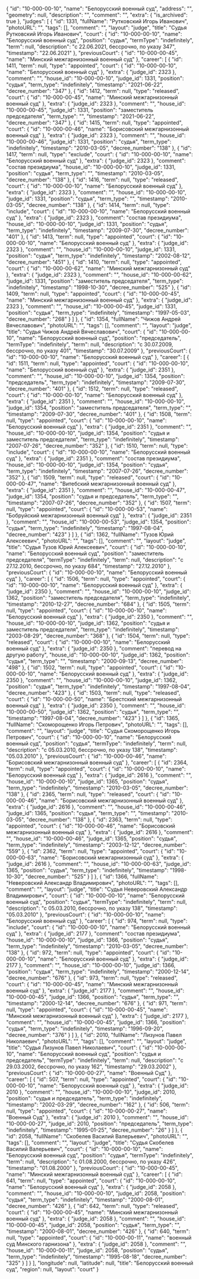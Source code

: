 {
    "id": "10-000-00-10",
    "name": "Белорусский военный суд",
    "address": "",
    "geometry": null,
    "description": "",
    "comment": "",
    "extra": {
        "is_archived": true
    },
    "judges": [
        {
            "id": 1331,
            "fullName": "Рутковский Игорь Иванович",
            "photoURL": "",
            "tags": [],
            "comment": "",
            "layout": "judge",
            "title": "Судья Рутковский Игорь Иванович",
            "court": {
                "id": "10-000-00-10",
                "name": "Белорусский военный суд",
                "position": "судья",
                "termType": "indefinitely",
                "term": null,
                "description": "c 22.06.2021, бессрочно, по указу 347",
                "timestamp": "22.06.2021"
            },
            "previousCourt": {
                "id": "10-000-00-45",
                "name": "Минский межгарнизонный военный суд"
            },
            "career": [
                {
                    "id": 1411,
                    "term": null,
                    "type": "appointed",
                    "court": {
                        "id": "10-000-00-10",
                        "name": "Белорусский военный суд"
                    },
                    "extra": {
                        "judge_id": 2323
                    },
                    "comment": "",
                    "house_id": "10-000-00-10",
                    "judge_id": 1331,
                    "position": "судья",
                    "term_type": "indefinitely",
                    "timestamp": "2021-06-22",
                    "decree_number": "347"
                },
                {
                    "id": 1412,
                    "term": null,
                    "type": "released",
                    "court": {
                        "id": "10-000-00-45",
                        "name": "Минский межгарнизонный военный суд"
                    },
                    "extra": {
                        "judge_id": 2323
                    },
                    "comment": "",
                    "house_id": "10-000-00-45",
                    "judge_id": 1331,
                    "position": "заместитель председателя",
                    "term_type": "",
                    "timestamp": "2021-06-22",
                    "decree_number": "347"
                },
                {
                    "id": 1415,
                    "term": null,
                    "type": "appointed",
                    "court": {
                        "id": "10-000-00-46",
                        "name": "Борисовский межгарнизонный военный суд"
                    },
                    "extra": {
                        "judge_id": 2323
                    },
                    "comment": "",
                    "house_id": "10-000-00-46",
                    "judge_id": 1331,
                    "position": "судья",
                    "term_type": "indefinitely",
                    "timestamp": "2010-03-05",
                    "decree_number": "138"
                },
                {
                    "id": 1417,
                    "term": null,
                    "type": "exclude",
                    "court": {
                        "id": "10-000-00-10",
                        "name": "Белорусский военный суд"
                    },
                    "extra": {
                        "judge_id": 2323
                    },
                    "comment": "состав президиума",
                    "house_id": "10-000-00-10",
                    "judge_id": 1331,
                    "position": "судья",
                    "term_type": "",
                    "timestamp": "2010-03-05",
                    "decree_number": "138"
                },
                {
                    "id": 1416,
                    "term": null,
                    "type": "released",
                    "court": {
                        "id": "10-000-00-10",
                        "name": "Белорусский военный суд"
                    },
                    "extra": {
                        "judge_id": 2323
                    },
                    "comment": "",
                    "house_id": "10-000-00-10",
                    "judge_id": 1331,
                    "position": "судья",
                    "term_type": "",
                    "timestamp": "2010-03-05",
                    "decree_number": "138"
                },
                {
                    "id": 1414,
                    "term": null,
                    "type": "include",
                    "court": {
                        "id": "10-000-00-10",
                        "name": "Белорусский военный суд"
                    },
                    "extra": {
                        "judge_id": 2323
                    },
                    "comment": "состав президиума",
                    "house_id": "10-000-00-10",
                    "judge_id": 1331,
                    "position": "судья",
                    "term_type": "indefinitely",
                    "timestamp": "2009-07-30",
                    "decree_number": "401"
                },
                {
                    "id": 1413,
                    "term": null,
                    "type": "appointed",
                    "court": {
                        "id": "10-000-00-10",
                        "name": "Белорусский военный суд"
                    },
                    "extra": {
                        "judge_id": 2323
                    },
                    "comment": "",
                    "house_id": "10-000-00-10",
                    "judge_id": 1331,
                    "position": "судья",
                    "term_type": "indefinitely",
                    "timestamp": "2002-08-12",
                    "decree_number": "451"
                },
                {
                    "id": 1410,
                    "term": null,
                    "type": "appointed",
                    "court": {
                        "id": "10-000-00-62",
                        "name": "Минский межгарнизонный суд"
                    },
                    "extra": {
                        "judge_id": 2323
                    },
                    "comment": "",
                    "house_id": "10-000-00-62",
                    "judge_id": 1331,
                    "position": "заместитель председателя",
                    "term_type": "indefinitely",
                    "timestamp": "1998-10-30",
                    "decree_number": "525"
                },
                {
                    "id": 1409,
                    "term": null,
                    "type": "appointed",
                    "court": {
                        "id": "10-000-00-45",
                        "name": "Минский межгарнизонный военный суд"
                    },
                    "extra": {
                        "judge_id": 2323
                    },
                    "comment": "",
                    "house_id": "10-000-00-45",
                    "judge_id": 1331,
                    "position": "судья",
                    "term_type": "indefinitely",
                    "timestamp": "1997-05-03",
                    "decree_number": "268"
                }
            ]
        },
        {
            "id": 1354,
            "fullName": "Чижов Андрей Вячеславович",
            "photoURL": "",
            "tags": [],
            "comment": "",
            "layout": "judge",
            "title": "Судья Чижов Андрей Вячеславович",
            "court": {
                "id": "10-000-00-10",
                "name": "Белорусский военный суд",
                "position": "председатель",
                "termType": "indefinitely",
                "term": null,
                "description": "c 30.07.2009, бессрочно, по указу 401",
                "timestamp": "30.07.2009"
            },
            "previousCourt": {
                "id": "10-000-00-10",
                "name": "Белорусский военный суд"
            },
            "career": [
                {
                    "id": 1511,
                    "term": null,
                    "type": "appointed",
                    "court": {
                        "id": "10-000-00-10",
                        "name": "Белорусский военный суд"
                    },
                    "extra": {
                        "judge_id": 2351
                    },
                    "comment": "",
                    "house_id": "10-000-00-10",
                    "judge_id": 1354,
                    "position": "председатель",
                    "term_type": "indefinitely",
                    "timestamp": "2009-07-30",
                    "decree_number": "401"
                },
                {
                    "id": 1512,
                    "term": null,
                    "type": "released",
                    "court": {
                        "id": "10-000-00-10",
                        "name": "Белорусский военный суд"
                    },
                    "extra": {
                        "judge_id": 2351
                    },
                    "comment": "",
                    "house_id": "10-000-00-10",
                    "judge_id": 1354,
                    "position": "заместитель председателя",
                    "term_type": "",
                    "timestamp": "2009-07-30",
                    "decree_number": "401"
                },
                {
                    "id": 1508,
                    "term": null,
                    "type": "appointed",
                    "court": {
                        "id": "10-000-00-10",
                        "name": "Белорусский военный суд"
                    },
                    "extra": {
                        "judge_id": 2351
                    },
                    "comment": "",
                    "house_id": "10-000-00-10",
                    "judge_id": 1354,
                    "position": "судья и заместитель председателя",
                    "term_type": "indefinitely",
                    "timestamp": "2007-07-26",
                    "decree_number": "352"
                },
                {
                    "id": 1510,
                    "term": null,
                    "type": "include",
                    "court": {
                        "id": "10-000-00-10",
                        "name": "Белорусский военный суд"
                    },
                    "extra": {
                        "judge_id": 2351
                    },
                    "comment": "состав президиума",
                    "house_id": "10-000-00-10",
                    "judge_id": 1354,
                    "position": "судья",
                    "term_type": "indefinitely",
                    "timestamp": "2007-07-26",
                    "decree_number": "352"
                },
                {
                    "id": 1509,
                    "term": null,
                    "type": "released",
                    "court": {
                        "id": "10-000-00-47",
                        "name": "Витебский межгарнизонный военный суд"
                    },
                    "extra": {
                        "judge_id": 2351
                    },
                    "comment": "",
                    "house_id": "10-000-00-47",
                    "judge_id": 1354,
                    "position": "судья и председатель",
                    "term_type": "",
                    "timestamp": "2007-07-26",
                    "decree_number": "352"
                },
                {
                    "id": 1507,
                    "term": null,
                    "type": "appointed",
                    "court": {
                        "id": "10-000-00-53",
                        "name": "Бобруйский межгарнизонный военный суд"
                    },
                    "extra": {
                        "judge_id": 2351
                    },
                    "comment": "",
                    "house_id": "10-000-00-53",
                    "judge_id": 1354,
                    "position": "судья",
                    "term_type": "indefinitely",
                    "timestamp": "1997-08-04",
                    "decree_number": "423"
                }
            ]
        },
        {
            "id": 1362,
            "fullName": "Тузов Юрий Алексеевич",
            "photoURL": "",
            "tags": [],
            "comment": "",
            "layout": "judge",
            "title": "Судья Тузов Юрий Алексеевич",
            "court": {
                "id": "10-000-00-10",
                "name": "Белорусский военный суд",
                "position": "заместитель председателя",
                "termType": "indefinitely",
                "term": null,
                "description": "c 27.12.2010, бессрочно, по указу 684",
                "timestamp": "27.12.2010"
            },
            "previousCourt": {
                "id": "10-000-00-10",
                "name": "Белорусский военный суд"
            },
            "career": [
                {
                    "id": 1506,
                    "term": null,
                    "type": "appointed",
                    "court": {
                        "id": "10-000-00-10",
                        "name": "Белорусский военный суд"
                    },
                    "extra": {
                        "judge_id": 2350
                    },
                    "comment": "",
                    "house_id": "10-000-00-10",
                    "judge_id": 1362,
                    "position": "заместитель председателя",
                    "term_type": "indefinitely",
                    "timestamp": "2010-12-27",
                    "decree_number": "684"
                },
                {
                    "id": 1505,
                    "term": null,
                    "type": "appointed",
                    "court": {
                        "id": "10-000-00-10",
                        "name": "Белорусский военный суд"
                    },
                    "extra": {
                        "judge_id": 2350
                    },
                    "comment": "",
                    "house_id": "10-000-00-10",
                    "judge_id": 1362,
                    "position": "судья и заместитель председателя",
                    "term_type": "indefinitely",
                    "timestamp": "2003-08-29",
                    "decree_number": "368"
                },
                {
                    "id": 1504,
                    "term": null,
                    "type": "released",
                    "court": {
                        "id": "10-000-00-10",
                        "name": "Белорусский военный суд"
                    },
                    "extra": {
                        "judge_id": 2350
                    },
                    "comment": "перевод на другую работу",
                    "house_id": "10-000-00-10",
                    "judge_id": 1362,
                    "position": "судья",
                    "term_type": "",
                    "timestamp": "2000-09-13",
                    "decree_number": "498"
                },
                {
                    "id": 1502,
                    "term": null,
                    "type": "appointed",
                    "court": {
                        "id": "10-000-00-10",
                        "name": "Белорусский военный суд"
                    },
                    "extra": {
                        "judge_id": 2350
                    },
                    "comment": "",
                    "house_id": "10-000-00-10",
                    "judge_id": 1362,
                    "position": "судья",
                    "term_type": "indefinitely",
                    "timestamp": "1997-08-04",
                    "decree_number": "423"
                },
                {
                    "id": 1503,
                    "term": null,
                    "type": "released",
                    "court": {
                        "id": "10-000-00-50",
                        "name": "Брестский межгарнизонный военный суд"
                    },
                    "extra": {
                        "judge_id": 2350
                    },
                    "comment": "",
                    "house_id": "10-000-00-50",
                    "judge_id": 1362,
                    "position": "судья",
                    "term_type": "",
                    "timestamp": "1997-08-04",
                    "decree_number": "423"
                }
            ]
        },
        {
            "id": 1365,
            "fullName": "Скоморощенко Игорь Петрович",
            "photoURL": "",
            "tags": [],
            "comment": "",
            "layout": "judge",
            "title": "Судья Скоморощенко Игорь Петрович",
            "court": {
                "id": "10-000-00-10",
                "name": "Белорусский военный суд",
                "position": "судья",
                "termType": "indefinitely",
                "term": null,
                "description": "c 05.03.2010, бессрочно, по указу 138",
                "timestamp": "05.03.2010"
            },
            "previousCourt": {
                "id": "10-000-00-46",
                "name": "Борисовский межгарнизонный военный суд"
            },
            "career": [
                {
                    "id": 2364,
                    "term": null,
                    "type": "appointed",
                    "court": {
                        "id": "10-000-00-10",
                        "name": "Белорусский военный суд"
                    },
                    "extra": {
                        "judge_id": 2616
                    },
                    "comment": "",
                    "house_id": "10-000-00-10",
                    "judge_id": 1365,
                    "position": "судья",
                    "term_type": "indefinitely",
                    "timestamp": "2010-03-05",
                    "decree_number": "138"
                },
                {
                    "id": 2365,
                    "term": null,
                    "type": "released",
                    "court": {
                        "id": "10-000-00-46",
                        "name": "Борисовский межгарнизонный военный суд"
                    },
                    "extra": {
                        "judge_id": 2616
                    },
                    "comment": "",
                    "house_id": "10-000-00-46",
                    "judge_id": 1365,
                    "position": "судья",
                    "term_type": "",
                    "timestamp": "2010-03-05",
                    "decree_number": "138"
                },
                {
                    "id": 2363,
                    "term": null,
                    "type": "appointed",
                    "court": {
                        "id": "10-000-00-46",
                        "name": "Борисовский межгарнизонный военный суд"
                    },
                    "extra": {
                        "judge_id": 2616
                    },
                    "comment": "",
                    "house_id": "10-000-00-46",
                    "judge_id": 1365,
                    "position": "судья",
                    "term_type": "indefinitely",
                    "timestamp": "2003-12-12",
                    "decree_number": "559"
                },
                {
                    "id": 2362,
                    "term": null,
                    "type": "appointed",
                    "court": {
                        "id": "10-000-00-63",
                        "name": "Борисовский межгарнизонный суд"
                    },
                    "extra": {
                        "judge_id": 2616
                    },
                    "comment": "",
                    "house_id": "10-000-00-63",
                    "judge_id": 1365,
                    "position": "судья",
                    "term_type": "indefinitely",
                    "timestamp": "1998-10-30",
                    "decree_number": "525"
                }
            ]
        },
        {
            "id": 1366,
            "fullName": "Неверовский Александр Владимирович",
            "photoURL": "",
            "tags": [],
            "comment": "",
            "layout": "judge",
            "title": "Судья Неверовский Александр Владимирович",
            "court": {
                "id": "10-000-00-10",
                "name": "Белорусский военный суд",
                "position": "судья",
                "termType": "indefinitely",
                "term": null,
                "description": "c 05.03.2010, бессрочно, по указу 138",
                "timestamp": "05.03.2010"
            },
            "previousCourt": {
                "id": "10-000-00-10",
                "name": "Белорусский военный суд"
            },
            "career": [
                {
                    "id": 974,
                    "term": null,
                    "type": "include",
                    "court": {
                        "id": "10-000-00-10",
                        "name": "Белорусский военный суд"
                    },
                    "extra": {
                        "judge_id": 2177
                    },
                    "comment": "состав президиума",
                    "house_id": "10-000-00-10",
                    "judge_id": 1366,
                    "position": "судья",
                    "term_type": "indefinitely",
                    "timestamp": "2010-03-05",
                    "decree_number": "138"
                },
                {
                    "id": 972,
                    "term": null,
                    "type": "appointed",
                    "court": {
                        "id": "10-000-00-10",
                        "name": "Белорусский военный суд"
                    },
                    "extra": {
                        "judge_id": 2177
                    },
                    "comment": "",
                    "house_id": "10-000-00-10",
                    "judge_id": 1366,
                    "position": "судья",
                    "term_type": "indefinitely",
                    "timestamp": "2000-12-14",
                    "decree_number": "676"
                },
                {
                    "id": 973,
                    "term": null,
                    "type": "released",
                    "court": {
                        "id": "10-000-00-45",
                        "name": "Минский межгарнизонный военный суд"
                    },
                    "extra": {
                        "judge_id": 2177
                    },
                    "comment": "",
                    "house_id": "10-000-00-45",
                    "judge_id": 1366,
                    "position": "судья",
                    "term_type": "",
                    "timestamp": "2000-12-14",
                    "decree_number": "676"
                },
                {
                    "id": 971,
                    "term": null,
                    "type": "appointed",
                    "court": {
                        "id": "10-000-00-45",
                        "name": "Минский межгарнизонный военный суд"
                    },
                    "extra": {
                        "judge_id": 2177
                    },
                    "comment": "",
                    "house_id": "10-000-00-45",
                    "judge_id": 1366,
                    "position": "судья",
                    "term_type": "indefinitely",
                    "timestamp": "1996-09-20",
                    "decree_number": "376"
                }
            ]
        },
        {
            "id": 2010,
            "fullName": "Лизунов Павел Николаевич",
            "photoURL": "",
            "tags": [],
            "comment": "",
            "layout": "judge",
            "title": "Судья Лизунов Павел Николаевич",
            "court": {
                "id": "10-000-00-10",
                "name": "Белорусский военный суд",
                "position": "судья и председатель",
                "termType": "indefinitely",
                "term": null,
                "description": "c 29.03.2002, бессрочно, по указу 162",
                "timestamp": "29.03.2002"
            },
            "previousCourt": {
                "id": "10-000-00-27",
                "name": "Военный Суд"
            },
            "career": [
                {
                    "id": 507,
                    "term": null,
                    "type": "appointed",
                    "court": {
                        "id": "10-000-00-10",
                        "name": "Белорусский военный суд"
                    },
                    "extra": {
                        "judge_id": 2010
                    },
                    "comment": "",
                    "house_id": "10-000-00-10",
                    "judge_id": 2010,
                    "position": "судья и председатель",
                    "term_type": "indefinitely",
                    "timestamp": "2002-03-29",
                    "decree_number": "162"
                },
                {
                    "id": 506,
                    "term": null,
                    "type": "appointed",
                    "court": {
                        "id": "10-000-00-27",
                        "name": "Военный Суд"
                    },
                    "extra": {
                        "judge_id": 2010
                    },
                    "comment": "",
                    "house_id": "10-000-00-27",
                    "judge_id": 2010,
                    "position": "председатель",
                    "term_type": "indefinitely",
                    "timestamp": "1995-01-25",
                    "decree_number": "26"
                }
            ]
        },
        {
            "id": 2058,
            "fullName": "Скобелев Василий Валерьевич",
            "photoURL": "",
            "tags": [],
            "comment": "",
            "layout": "judge",
            "title": "Судья Скобелев Василий Валерьевич",
            "court": {
                "id": "10-000-00-10",
                "name": "Белорусский военный суд",
                "position": "судья",
                "termType": "indefinitely",
                "term": null,
                "description": "c 01.08.2000, бессрочно, по указу 426",
                "timestamp": "01.08.2000"
            },
            "previousCourt": {
                "id": "10-000-00-45",
                "name": "Минский межгарнизонный военный суд"
            },
            "career": [
                {
                    "id": 641,
                    "term": null,
                    "type": "appointed",
                    "court": {
                        "id": "10-000-00-10",
                        "name": "Белорусский военный суд"
                    },
                    "extra": {
                        "judge_id": 2058
                    },
                    "comment": "",
                    "house_id": "10-000-00-10",
                    "judge_id": 2058,
                    "position": "судья",
                    "term_type": "indefinitely",
                    "timestamp": "2000-08-01",
                    "decree_number": "426"
                },
                {
                    "id": 642,
                    "term": null,
                    "type": "released",
                    "court": {
                        "id": "10-000-00-45",
                        "name": "Минский межгарнизонный военный суд"
                    },
                    "extra": {
                        "judge_id": 2058
                    },
                    "comment": "",
                    "house_id": "10-000-00-45",
                    "judge_id": 2058,
                    "position": "судья",
                    "term_type": "",
                    "timestamp": "2000-08-01",
                    "decree_number": "426"
                },
                {
                    "id": 640,
                    "term": null,
                    "type": "appointed",
                    "court": {
                        "id": "10-000-00-11",
                        "name": "военный суд Минского гарнизона"
                    },
                    "extra": {
                        "judge_id": 2058
                    },
                    "comment": "",
                    "house_id": "10-000-00-11",
                    "judge_id": 2058,
                    "position": "судья",
                    "term_type": "indefinitely",
                    "timestamp": "1995-08-18",
                    "decree_number": "325"
                }
            ]
        }
    ],
    "longitude": null,
    "latitude": null,
    "title": "Белорусский военный суд",
    "region": null,
    "layout": "court"
}
